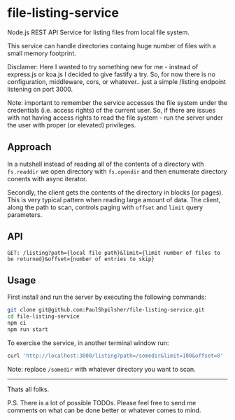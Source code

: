 # file-listing-service

Node.js REST API Service for listing files from local file system.

This service can handle directories containg huge number of files with a small memory footprint.

Disclamer: Here I wanted to try something new for me - instead of express.js or koa.js I decided to give fastify a try.  So, for now there is no configuration, middleware, cors, or whatever.. just a simple /listing endpoint listening on port 3000.

Note: important to remember the service accesses the file system under the credentials (i.e. access rights) of the current user.  So, if there are issues with not having access rights to read the file system - run the server under the user with proper (or elevated) privileges.


## Approach

In a nutshell instead of reading all of the contents of a directory with ```fs.readdir``` we open directory with ```fs.opendir``` and then enumerate directory conents with async iterator.

Secondly, the client gets the contents of the directory in blocks (or pages).  This is very typical pattern when reading large amount of data.  The client, along the path to scan, controls paging with ```offset``` and ```limit``` query parameters.  


## API 

```
GET: /listing?path={local file path}&limit={limit number of files to be returned}&offset={number of entries to skip}
```


## Usage

First install and run the server by executing the following commands: 

```sh
git clone git@github.com:PaulShpilsher/file-listing-service.git
cd file-listing-service
npm ci
npm run start
```

To exercise the service, in another terminal window run:

```sh
curl 'http://localhost:3000/listing?path=/somedir&limit=100&offset=0'
```
Note: replace ```/somedir``` with whatever directory you want to scan.


----------------------------------------------------------------

Thats all folks.


P.S. There is a lot of possible TODOs.  Please feel free to send me comments on what can be done better or whatever comes to mind.

